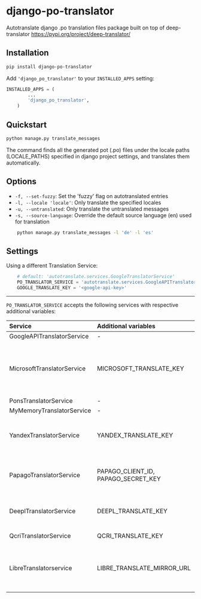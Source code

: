 # django-po-translator

Autotranslate django .po translation files package built on top of deep-translator https://pypi.org/project/deep-translator/

## Installation

```bash
pip install django-po-translator
```

Add `'django_po_translator'` to your `INSTALLED_APPS` setting:

```py
INSTALLED_APPS = (
        ...
        'django_po_translator',
    )

```

## Quickstart

```bash 
python manage.py translate_messages
```

The command finds all the generated pot (.po) files under the locale paths (LOCALE_PATHS) specified in django project settings, and translates them automatically.

## Options

- ``-f, --set-fuzzy``: Set the 'fuzzy' flag on autotranslated entries
- ``-l, --locale 'locale'``: Only translate the specified locales
- ``-u, --untranslated``: Only translate the untranslated messages
- ``-s, --source-language``: Override the default source language (en) used for translation

```bash
    python manage.py translate_messages -l 'de' -l 'es'
```

## Settings

Using a different Translation Service:

```python
    # default: 'autotranslate.services.GoogleTranslatorService'
    PO_TRANSLATOR_SERVICE = 'autotranslate.services.GoogleAPITranslatorService'
    GOOGLE_TRANSLATE_KEY = '<google-api-key>'
```

---


`PO_TRANSLATOR_SERVICE` accepts the following services with respective additional variables:

| Service                        | Additional variables      | Description |
| :---------------------------  | :--------------------    | :---------- |
| GoogleAPITranslatorService     |    -          | - |
| MicrosoftTranslatorService     | MICROSOFT_TRANSLATE_KEY | You need to require an api key if you want to use the microsoft translator. Visit the official website for more information about how to get one. Microsoft offers a free tier 0 subscription (2 million characters per month). |
| PonsTranslatorService          | - | - |
| MyMemoryTranslatorService      | - | - |
| YandexTranslatorService        | YANDEX_TRANSLATE_KEY | You need to require a private api key if you want to use the yandex translator. Visit the official website for more information about how to get one |
| PapagoTranslatorService        | PAPAGO_CLIENT_ID, PAPAGO_SECRET_KEY| You need to require a client id if you want to use the papago translator. Visit the official website for more information about how to get one. |
| DeeplTranslatorService         | DEEPL_TRANSLATE_KEY | Visit https://www.deepl.com/en/docs-api/ for more information on how to generate your Deepl api key |
| QcriTranslatorService          | QCRI_TRANSLATE_KEY | Visit https://mt.qcri.org/api/ for more information |
| LibreTranslatorservice         | LIBRE_TRANSLATE_MIRROR_URL | Libre translate has multiple mirrors which can be used for the API endpoint. Some require an API key to be used. By default the base url is set to libretranslate.de . |

 